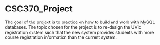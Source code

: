 # CSC370_Project
The goal of the project is to practice on how to build and work with MySQL databases. The topic chosen for the project is to re-design the UVic registration system such that the new system provides students with more course registration information than the current system. 
